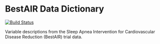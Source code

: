 BestAIR Data Dictionary
=======================

[![Build Status](https://travis-ci.org/sleepepi/bestair-data-dictionary.svg?branch=master)](https://travis-ci.org/sleepepi/bestair-data-dictionary)

Variable descriptions from the Sleep Apnea Intervention for Cardiovascular Disease Reduction (BestAIR) trial data.
